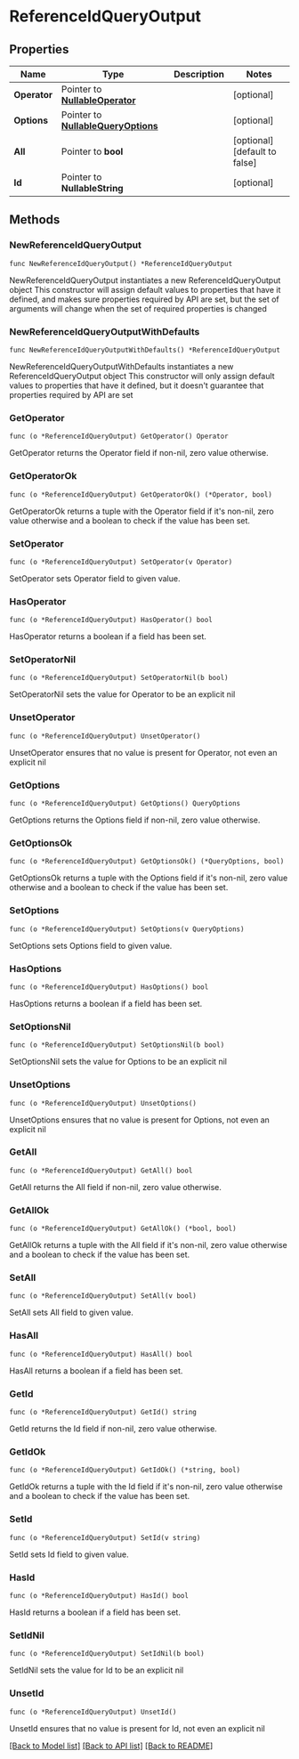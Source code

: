 # ReferenceIdQueryOutput

## Properties

Name | Type | Description | Notes
------------ | ------------- | ------------- | -------------
**Operator** | Pointer to [**NullableOperator**](Operator.md) |  | [optional] 
**Options** | Pointer to [**NullableQueryOptions**](QueryOptions.md) |  | [optional] 
**All** | Pointer to **bool** |  | [optional] [default to false]
**Id** | Pointer to **NullableString** |  | [optional] 

## Methods

### NewReferenceIdQueryOutput

`func NewReferenceIdQueryOutput() *ReferenceIdQueryOutput`

NewReferenceIdQueryOutput instantiates a new ReferenceIdQueryOutput object
This constructor will assign default values to properties that have it defined,
and makes sure properties required by API are set, but the set of arguments
will change when the set of required properties is changed

### NewReferenceIdQueryOutputWithDefaults

`func NewReferenceIdQueryOutputWithDefaults() *ReferenceIdQueryOutput`

NewReferenceIdQueryOutputWithDefaults instantiates a new ReferenceIdQueryOutput object
This constructor will only assign default values to properties that have it defined,
but it doesn't guarantee that properties required by API are set

### GetOperator

`func (o *ReferenceIdQueryOutput) GetOperator() Operator`

GetOperator returns the Operator field if non-nil, zero value otherwise.

### GetOperatorOk

`func (o *ReferenceIdQueryOutput) GetOperatorOk() (*Operator, bool)`

GetOperatorOk returns a tuple with the Operator field if it's non-nil, zero value otherwise
and a boolean to check if the value has been set.

### SetOperator

`func (o *ReferenceIdQueryOutput) SetOperator(v Operator)`

SetOperator sets Operator field to given value.

### HasOperator

`func (o *ReferenceIdQueryOutput) HasOperator() bool`

HasOperator returns a boolean if a field has been set.

### SetOperatorNil

`func (o *ReferenceIdQueryOutput) SetOperatorNil(b bool)`

 SetOperatorNil sets the value for Operator to be an explicit nil

### UnsetOperator
`func (o *ReferenceIdQueryOutput) UnsetOperator()`

UnsetOperator ensures that no value is present for Operator, not even an explicit nil
### GetOptions

`func (o *ReferenceIdQueryOutput) GetOptions() QueryOptions`

GetOptions returns the Options field if non-nil, zero value otherwise.

### GetOptionsOk

`func (o *ReferenceIdQueryOutput) GetOptionsOk() (*QueryOptions, bool)`

GetOptionsOk returns a tuple with the Options field if it's non-nil, zero value otherwise
and a boolean to check if the value has been set.

### SetOptions

`func (o *ReferenceIdQueryOutput) SetOptions(v QueryOptions)`

SetOptions sets Options field to given value.

### HasOptions

`func (o *ReferenceIdQueryOutput) HasOptions() bool`

HasOptions returns a boolean if a field has been set.

### SetOptionsNil

`func (o *ReferenceIdQueryOutput) SetOptionsNil(b bool)`

 SetOptionsNil sets the value for Options to be an explicit nil

### UnsetOptions
`func (o *ReferenceIdQueryOutput) UnsetOptions()`

UnsetOptions ensures that no value is present for Options, not even an explicit nil
### GetAll

`func (o *ReferenceIdQueryOutput) GetAll() bool`

GetAll returns the All field if non-nil, zero value otherwise.

### GetAllOk

`func (o *ReferenceIdQueryOutput) GetAllOk() (*bool, bool)`

GetAllOk returns a tuple with the All field if it's non-nil, zero value otherwise
and a boolean to check if the value has been set.

### SetAll

`func (o *ReferenceIdQueryOutput) SetAll(v bool)`

SetAll sets All field to given value.

### HasAll

`func (o *ReferenceIdQueryOutput) HasAll() bool`

HasAll returns a boolean if a field has been set.

### GetId

`func (o *ReferenceIdQueryOutput) GetId() string`

GetId returns the Id field if non-nil, zero value otherwise.

### GetIdOk

`func (o *ReferenceIdQueryOutput) GetIdOk() (*string, bool)`

GetIdOk returns a tuple with the Id field if it's non-nil, zero value otherwise
and a boolean to check if the value has been set.

### SetId

`func (o *ReferenceIdQueryOutput) SetId(v string)`

SetId sets Id field to given value.

### HasId

`func (o *ReferenceIdQueryOutput) HasId() bool`

HasId returns a boolean if a field has been set.

### SetIdNil

`func (o *ReferenceIdQueryOutput) SetIdNil(b bool)`

 SetIdNil sets the value for Id to be an explicit nil

### UnsetId
`func (o *ReferenceIdQueryOutput) UnsetId()`

UnsetId ensures that no value is present for Id, not even an explicit nil

[[Back to Model list]](../README.md#documentation-for-models) [[Back to API list]](../README.md#documentation-for-api-endpoints) [[Back to README]](../README.md)


